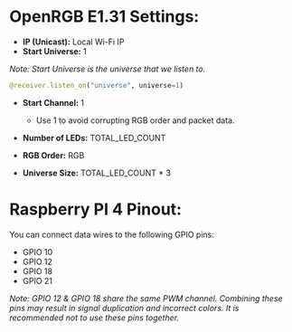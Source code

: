 # OpenRGB E1.31 Settings:

- **IP (Unicast):** Local Wi-Fi IP
- **Start Universe:** 1

*Note: Start Universe is the universe that we listen to.*
```python
@receiver.listen_on("universe", universe=1)
```

- **Start Channel:** 1
    - Use 1 to avoid corrupting RGB order and packet data.

- **Number of LEDs:** TOTAL_LED_COUNT
- **RGB Order:** RGB
- **Universe Size:** TOTAL_LED_COUNT * 3

# Raspberry PI 4 Pinout:

You can connect data wires to the following GPIO pins:
- GPIO 10
- GPIO 12
- GPIO 18
- GPIO 21

*Note: GPIO 12 & GPIO 18 share the same PWM channel. Combining these pins may result in signal duplication and incorrect colors. It is recommended not to use these pins together.*